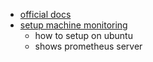 - [official docs](https://prometheus.io/docs/introduction/overview/)
- [setup machine monitoring](https://www.youtube.com/watch?v=WUkNnY65htQ)
   - how to setup on ubuntu
   - shows prometheus server
